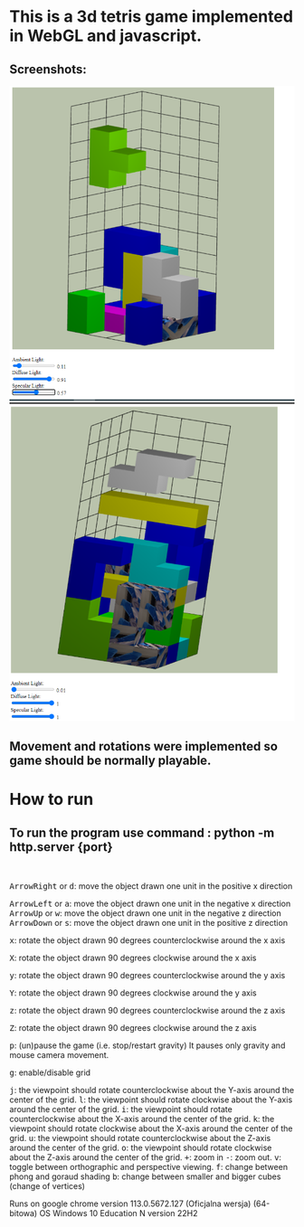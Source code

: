 # This is a 3d tetris game implemented in WebGL and javascript.
## Screenshots:
![Layout](layout.png)
![Layout1](layout2.png)
## Movement and rotations were implemented so game should be normally playable.

# How to run
## To run the program use command : python -m  http.server {port}
<br/>

<kbd>ArrowRight</kbd> or <kbd>d</kbd>: move the object drawn one unit in the positive x direction

<kbd>ArrowLeft</kbd> or <kbd>a</kbd>: move the object drawn one unit in the negative x direction
<kbd>ArrowUp</kbd> or <kbd>w</kbd>: move the object drawn one unit in the negative z direction
<kbd>ArrowDown</kbd> or <kbd>s</kbd>: move the object drawn one unit in the positive z direction

<kbd>x</kbd>: rotate the object drawn 90 degrees counterclockwise around the x axis

<kbd>X</kbd>: rotate the object drawn 90 degrees clockwise around the x axis

<kbd>y</kbd>: rotate the object drawn 90 degrees counterclockwise around the y axis

<kbd>Y</kbd>: rotate the object drawn 90 degrees clockwise around the y axis

<kbd>z</kbd>: rotate the object drawn 90 degrees counterclockwise around the z axis

<kbd>Z</kbd>: rotate the object drawn 90 degrees clockwise around the z axis

<kbd>p</kbd>: (un)pause the game (i.e. stop/restart gravity) It pauses only gravity and mouse camera movement.

<kbd>g</kbd>: enable/disable grid

<kbd>j</kbd>: the viewpoint should rotate counterclockwise about the Y-axis around the center of the grid.
<kbd>l</kbd>: the viewpoint should rotate clockwise about the Y-axis around the center of the grid.
<kbd>i</kbd>: the viewpoint should rotate counterclockwise about the X-axis around the center of the grid.
<kbd>k</kbd>: the viewpoint should rotate clockwise about the X-axis around the center of the grid.
<kbd>u</kbd>: the viewpoint should rotate counterclockwise about the Z-axis around the center of the grid.
<kbd>o</kbd>: the viewpoint should rotate clockwise about the Z-axis around the center of the grid.
<kbd>+</kbd>: zoom in
<kbd>-</kbd>: zoom out.
<kbd>v</kbd>: toggle between orthographic and perspective viewing.
<kbd>f</kbd>: change between phong and goraud shading
<kbd>b</kbd>: change between smaller and bigger cubes (change of vertices)



Runs on 
google chrome
version 113.0.5672.127 (Oficjalna wersja) (64-bitowa)
OS
Windows 10 Education N version 22H2
